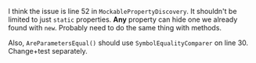I think the issue is line 52 in `MockablePropertyDiscovery`. It shouldn't be limited to just `static` properties. **Any** property can hide one we already found with `new`. Probably need to do the same thing with methods.

Also, `AreParametersEqual()` should use `SymbolEqualityComparer` on line 30. Change+test separately.